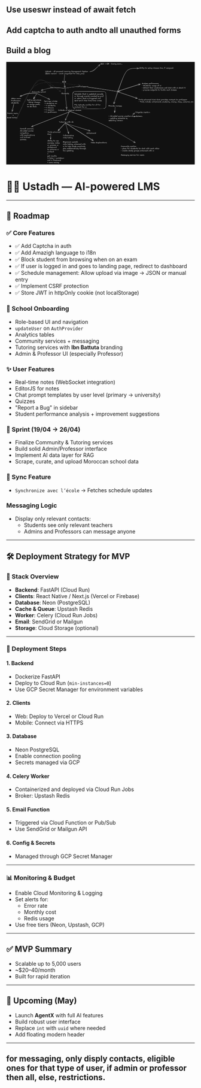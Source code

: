 ## Use useswr instead of await fetch
## Add captcha to auth andto all unauthed forms
## Build a blog

<p align="center">
  <img src="./App.png" alt="Ustadh App Preview" width="600"/>
</p>

# 🧑‍🏫 Ustadh — AI-powered LMS

---

## 🚧 Roadmap

### ✅ Core Features

- ✅ Add Captcha in auth
- ✅ Add Amazigh language to i18n
- ✅ Block student from browsing when on an exam
- ✅ If user is logged in and goes to landing page, redirect to dashboard
- ✅ Schedule management: Allow upload via image → JSON or manual entry
- ✅ Implement CSRF protection
- ✅ Store JWT in httpOnly cookie (not localStorage)

### 🏫 School Onboarding

- Role-based UI and navigation
- `updateUser` on `AuthProvider`
- Analytics tables
- Community services + messaging
- Tutoring services with **Ibn Battuta** branding
- Admin & Professor UI (especially Professor)

### ✨ User Features

- Real-time notes (WebSocket integration)
- EditorJS for notes
- Chat prompt templates by user level (primary → university)
- Quizzes
- "Report a Bug" in sidebar
- Student performance analysis + improvement suggestions

### 📅 Sprint (19/04 → 26/04)

- Finalize Community & Tutoring services
- Build solid Admin/Professor interface
- Implement AI data layer for RAG
- Scrape, curate, and upload Moroccan school data

### 🧪 Sync Feature

- `Synchronize avec l’école` → Fetches schedule updates

### Messaging Logic

- Display only relevant contacts:
  - Students see only relevant teachers
  - Admins and Professors can message anyone

---

## 🛠 Deployment Strategy for MVP

### 🧱 Stack Overview

- **Backend**: FastAPI (Cloud Run)
- **Clients**: React Native / Next.js (Vercel or Firebase)
- **Database**: Neon (PostgreSQL)
- **Cache & Queue**: Upstash Redis
- **Worker**: Celery (Cloud Run Jobs)
- **Email**: SendGrid or Mailgun
- **Storage**: Cloud Storage (optional)

---

### 🚀 Deployment Steps

#### 1. Backend

- Dockerize FastAPI
- Deploy to Cloud Run (`min-instances=0`)
- Use GCP Secret Manager for environment variables

#### 2. Clients

- Web: Deploy to Vercel or Cloud Run
- Mobile: Connect via HTTPS

#### 3. Database

- Neon PostgreSQL
- Enable connection pooling
- Secrets managed via GCP

#### 4. Celery Worker

- Containerized and deployed via Cloud Run Jobs
- Broker: Upstash Redis

#### 5. Email Function

- Triggered via Cloud Function or Pub/Sub
- Use SendGrid or Mailgun API

#### 6. Config & Secrets

- Managed through GCP Secret Manager

---

### 📊 Monitoring & Budget

- Enable Cloud Monitoring & Logging
- Set alerts for:
  - Error rate
  - Monthly cost
  - Redis usage
- Use free tiers (Neon, Upstash, GCP)

---

## ✅ MVP Summary

- Scalable up to 5,000 users
- ~$20–40/month
- Built for rapid iteration

---

## 🔮 Upcoming (May)

- Launch **AgentX** with full AI features
- Build robust user interface
- Replace `int` with `uuid` where needed
- Add floating modern header

---

## for messaging, only disply contacts, eligible ones for that type of user, if admin or professor then all, else, restrictions.

